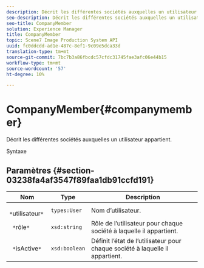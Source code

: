 ```yaml
---
description: Décrit les différentes sociétés auxquelles un utilisateur appartient.
seo-description: Décrit les différentes sociétés auxquelles un utilisateur appartient.
seo-title: CompanyMember
solution: Experience Manager
title: CompanyMember
topic: Scene7 Image Production System API
uuid: fc0ddcdd-ad1e-487c-8ef1-9c09e5dca33d
translation-type: tm+mt
source-git-commit: 7bc7b3a86fbcdc57cfdc31745fae3afc06e44b15
workflow-type: tm+mt
source-wordcount: '57'
ht-degree: 10%

---
```



# CompanyMember{#companymember}

Décrit les différentes sociétés auxquelles un utilisateur appartient.

Syntaxe

## Paramètres {#section-03238fa4af3547f89faa1db91ccfd191}

| Nom | Type | Description |
|---|---|---|
| ` *`utilisateur`*` | `types:User` | Nom d’utilisateur. |
| ` *`rôle`*` | `xsd:string` | Rôle de l’utilisateur pour chaque société à laquelle il appartient. |
| ` *`isActive`*` | `xsd:boolean` | Définit l’état de l’utilisateur pour chaque société à laquelle il appartient. |

